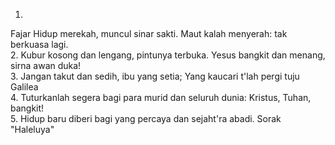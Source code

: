 1.
Fajar Hidup merekah, muncul sinar sakti.
Maut kalah menyerah: tak berkuasa lagi.
<br>
2.
Kubur kosong dan lengang, pintunya terbuka.
Yesus bangkit dan menang, sirna awan duka!
<br>
3.
Jangan takut dan sedih, ibu yang setia;
Yang kaucari t'lah pergi tuju Galilea
<br>
4.
Tuturkanlah segera bagi para murid
dan seluruh dunia: Kristus, Tuhan, bangkit!
<br>
5.
Hidup baru diberi bagi yang percaya
dan sejaht'ra abadi. Sorak "Haleluya"